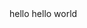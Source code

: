 <!DOCTYPE html>
<html>
  <head>
    <title> ANM's WEB PAGE </title>
  </head>
  <body>
    hello hello world 
  </body>
  </html>
